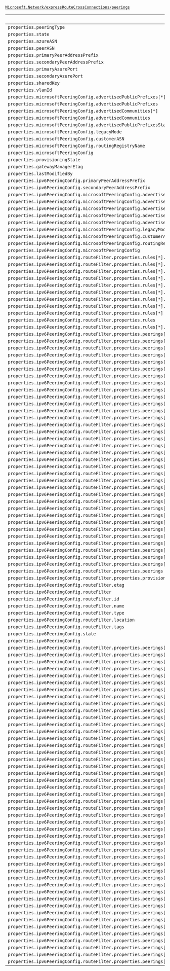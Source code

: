 [`Microsoft.Network/expressRouteCrossConnections/peerings`](https://docs.microsoft.com/en-us/azure/templates/microsoft.network/expressroutecrossconnections/peerings)

| Default Path | Alias |
|---|---|
| `properties.peeringType` | `Microsoft.Network/expressRouteCrossConnections/peerings/peeringType` |
| `properties.state` | `Microsoft.Network/expressRouteCrossConnections/peerings/state` |
| `properties.azureASN` | `Microsoft.Network/expressRouteCrossConnections/peerings/azureASN` |
| `properties.peerASN` | `Microsoft.Network/expressRouteCrossConnections/peerings/peerASN` |
| `properties.primaryPeerAddressPrefix` | `Microsoft.Network/expressRouteCrossConnections/peerings/primaryPeerAddressPrefix` |
| `properties.secondaryPeerAddressPrefix` | `Microsoft.Network/expressRouteCrossConnections/peerings/secondaryPeerAddressPrefix` |
| `properties.primaryAzurePort` | `Microsoft.Network/expressRouteCrossConnections/peerings/primaryAzurePort` |
| `properties.secondaryAzurePort` | `Microsoft.Network/expressRouteCrossConnections/peerings/secondaryAzurePort` |
| `properties.sharedKey` | `Microsoft.Network/expressRouteCrossConnections/peerings/sharedKey` |
| `properties.vlanId` | `Microsoft.Network/expressRouteCrossConnections/peerings/vlanId` |
| `properties.microsoftPeeringConfig.advertisedPublicPrefixes[*]` | `Microsoft.Network/expressRouteCrossConnections/peerings/microsoftPeeringConfig.advertisedPublicPrefixes[*]` |
| `properties.microsoftPeeringConfig.advertisedPublicPrefixes` | `Microsoft.Network/expressRouteCrossConnections/peerings/microsoftPeeringConfig.advertisedPublicPrefixes` |
| `properties.microsoftPeeringConfig.advertisedCommunities[*]` | `Microsoft.Network/expressRouteCrossConnections/peerings/microsoftPeeringConfig.advertisedCommunities[*]` |
| `properties.microsoftPeeringConfig.advertisedCommunities` | `Microsoft.Network/expressRouteCrossConnections/peerings/microsoftPeeringConfig.advertisedCommunities` |
| `properties.microsoftPeeringConfig.advertisedPublicPrefixesState` | `Microsoft.Network/expressRouteCrossConnections/peerings/microsoftPeeringConfig.advertisedPublicPrefixesState` |
| `properties.microsoftPeeringConfig.legacyMode` | `Microsoft.Network/expressRouteCrossConnections/peerings/microsoftPeeringConfig.legacyMode` |
| `properties.microsoftPeeringConfig.customerASN` | `Microsoft.Network/expressRouteCrossConnections/peerings/microsoftPeeringConfig.customerASN` |
| `properties.microsoftPeeringConfig.routingRegistryName` | `Microsoft.Network/expressRouteCrossConnections/peerings/microsoftPeeringConfig.routingRegistryName` |
| `properties.microsoftPeeringConfig` | `Microsoft.Network/expressRouteCrossConnections/peerings/microsoftPeeringConfig` |
| `properties.provisioningState` | `Microsoft.Network/expressRouteCrossConnections/peerings/provisioningState` |
| `properties.gatewayManagerEtag` | `Microsoft.Network/expressRouteCrossConnections/peerings/gatewayManagerEtag` |
| `properties.lastModifiedBy` | `Microsoft.Network/expressRouteCrossConnections/peerings/lastModifiedBy` |
| `properties.ipv6PeeringConfig.primaryPeerAddressPrefix` | `Microsoft.Network/expressRouteCrossConnections/peerings/ipv6PeeringConfig.primaryPeerAddressPrefix` |
| `properties.ipv6PeeringConfig.secondaryPeerAddressPrefix` | `Microsoft.Network/expressRouteCrossConnections/peerings/ipv6PeeringConfig.secondaryPeerAddressPrefix` |
| `properties.ipv6PeeringConfig.microsoftPeeringConfig.advertisedPublicPrefixes[*]` | `Microsoft.Network/expressRouteCrossConnections/peerings/ipv6PeeringConfig.microsoftPeeringConfig.advertisedPublicPrefixes[*]` |
| `properties.ipv6PeeringConfig.microsoftPeeringConfig.advertisedPublicPrefixes` | `Microsoft.Network/expressRouteCrossConnections/peerings/ipv6PeeringConfig.microsoftPeeringConfig.advertisedPublicPrefixes` |
| `properties.ipv6PeeringConfig.microsoftPeeringConfig.advertisedCommunities[*]` | `Microsoft.Network/expressRouteCrossConnections/peerings/ipv6PeeringConfig.microsoftPeeringConfig.advertisedCommunities[*]` |
| `properties.ipv6PeeringConfig.microsoftPeeringConfig.advertisedCommunities` | `Microsoft.Network/expressRouteCrossConnections/peerings/ipv6PeeringConfig.microsoftPeeringConfig.advertisedCommunities` |
| `properties.ipv6PeeringConfig.microsoftPeeringConfig.advertisedPublicPrefixesState` | `Microsoft.Network/expressRouteCrossConnections/peerings/ipv6PeeringConfig.microsoftPeeringConfig.advertisedPublicPrefixesState` |
| `properties.ipv6PeeringConfig.microsoftPeeringConfig.legacyMode` | `Microsoft.Network/expressRouteCrossConnections/peerings/ipv6PeeringConfig.microsoftPeeringConfig.legacyMode` |
| `properties.ipv6PeeringConfig.microsoftPeeringConfig.customerASN` | `Microsoft.Network/expressRouteCrossConnections/peerings/ipv6PeeringConfig.microsoftPeeringConfig.customerASN` |
| `properties.ipv6PeeringConfig.microsoftPeeringConfig.routingRegistryName` | `Microsoft.Network/expressRouteCrossConnections/peerings/ipv6PeeringConfig.microsoftPeeringConfig.routingRegistryName` |
| `properties.ipv6PeeringConfig.microsoftPeeringConfig` | `Microsoft.Network/expressRouteCrossConnections/peerings/ipv6PeeringConfig.microsoftPeeringConfig` |
| `properties.ipv6PeeringConfig.routeFilter.properties.rules[*].properties.access` | `Microsoft.Network/expressRouteCrossConnections/peerings/ipv6PeeringConfig.routeFilter.rules[*].access` |
| `properties.ipv6PeeringConfig.routeFilter.properties.rules[*].properties.routeFilterRuleType` | `Microsoft.Network/expressRouteCrossConnections/peerings/ipv6PeeringConfig.routeFilter.rules[*].routeFilterRuleType` |
| `properties.ipv6PeeringConfig.routeFilter.properties.rules[*].properties.communities[*]` | `Microsoft.Network/expressRouteCrossConnections/peerings/ipv6PeeringConfig.routeFilter.rules[*].communities[*]` |
| `properties.ipv6PeeringConfig.routeFilter.properties.rules[*].properties.communities` | `Microsoft.Network/expressRouteCrossConnections/peerings/ipv6PeeringConfig.routeFilter.rules[*].communities` |
| `properties.ipv6PeeringConfig.routeFilter.properties.rules[*].properties.provisioningState` | `Microsoft.Network/expressRouteCrossConnections/peerings/ipv6PeeringConfig.routeFilter.rules[*].provisioningState` |
| `properties.ipv6PeeringConfig.routeFilter.properties.rules[*].name` | `Microsoft.Network/expressRouteCrossConnections/peerings/ipv6PeeringConfig.routeFilter.rules[*].name` |
| `properties.ipv6PeeringConfig.routeFilter.properties.rules[*].location` | `Microsoft.Network/expressRouteCrossConnections/peerings/ipv6PeeringConfig.routeFilter.rules[*].location` |
| `properties.ipv6PeeringConfig.routeFilter.properties.rules[*].etag` | `Microsoft.Network/expressRouteCrossConnections/peerings/ipv6PeeringConfig.routeFilter.rules[*].etag` |
| `properties.ipv6PeeringConfig.routeFilter.properties.rules[*]` | `Microsoft.Network/expressRouteCrossConnections/peerings/ipv6PeeringConfig.routeFilter.rules[*]` |
| `properties.ipv6PeeringConfig.routeFilter.properties.rules` | `Microsoft.Network/expressRouteCrossConnections/peerings/ipv6PeeringConfig.routeFilter.rules` |
| `properties.ipv6PeeringConfig.routeFilter.properties.rules[*].id` | `Microsoft.Network/expressRouteCrossConnections/peerings/ipv6PeeringConfig.routeFilter.rules[*].id` |
| `properties.ipv6PeeringConfig.routeFilter.properties.peerings[*].properties.peeringType` | `Microsoft.Network/expressRouteCrossConnections/peerings/ipv6PeeringConfig.routeFilter.peerings[*].peeringType` |
| `properties.ipv6PeeringConfig.routeFilter.properties.peerings[*].properties.state` | `Microsoft.Network/expressRouteCrossConnections/peerings/ipv6PeeringConfig.routeFilter.peerings[*].state` |
| `properties.ipv6PeeringConfig.routeFilter.properties.peerings[*].properties.azureASN` | `Microsoft.Network/expressRouteCrossConnections/peerings/ipv6PeeringConfig.routeFilter.peerings[*].azureASN` |
| `properties.ipv6PeeringConfig.routeFilter.properties.peerings[*].properties.peerASN` | `Microsoft.Network/expressRouteCrossConnections/peerings/ipv6PeeringConfig.routeFilter.peerings[*].peerASN` |
| `properties.ipv6PeeringConfig.routeFilter.properties.peerings[*].properties.primaryPeerAddressPrefix` | `Microsoft.Network/expressRouteCrossConnections/peerings/ipv6PeeringConfig.routeFilter.peerings[*].primaryPeerAddressPrefix` |
| `properties.ipv6PeeringConfig.routeFilter.properties.peerings[*].properties.secondaryPeerAddressPrefix` | `Microsoft.Network/expressRouteCrossConnections/peerings/ipv6PeeringConfig.routeFilter.peerings[*].secondaryPeerAddressPrefix` |
| `properties.ipv6PeeringConfig.routeFilter.properties.peerings[*].properties.primaryAzurePort` | `Microsoft.Network/expressRouteCrossConnections/peerings/ipv6PeeringConfig.routeFilter.peerings[*].primaryAzurePort` |
| `properties.ipv6PeeringConfig.routeFilter.properties.peerings[*].properties.secondaryAzurePort` | `Microsoft.Network/expressRouteCrossConnections/peerings/ipv6PeeringConfig.routeFilter.peerings[*].secondaryAzurePort` |
| `properties.ipv6PeeringConfig.routeFilter.properties.peerings[*].properties.sharedKey` | `Microsoft.Network/expressRouteCrossConnections/peerings/ipv6PeeringConfig.routeFilter.peerings[*].sharedKey` |
| `properties.ipv6PeeringConfig.routeFilter.properties.peerings[*].properties.vlanId` | `Microsoft.Network/expressRouteCrossConnections/peerings/ipv6PeeringConfig.routeFilter.peerings[*].vlanId` |
| `properties.ipv6PeeringConfig.routeFilter.properties.peerings[*].properties.microsoftPeeringConfig` | `Microsoft.Network/expressRouteCrossConnections/peerings/ipv6PeeringConfig.routeFilter.peerings[*].microsoftPeeringConfig` |
| `properties.ipv6PeeringConfig.routeFilter.properties.peerings[*].properties.stats.primarybytesIn` | `Microsoft.Network/expressRouteCrossConnections/peerings/ipv6PeeringConfig.routeFilter.peerings[*].stats.primarybytesIn` |
| `properties.ipv6PeeringConfig.routeFilter.properties.peerings[*].properties.stats.primarybytesOut` | `Microsoft.Network/expressRouteCrossConnections/peerings/ipv6PeeringConfig.routeFilter.peerings[*].stats.primarybytesOut` |
| `properties.ipv6PeeringConfig.routeFilter.properties.peerings[*].properties.stats.secondarybytesIn` | `Microsoft.Network/expressRouteCrossConnections/peerings/ipv6PeeringConfig.routeFilter.peerings[*].stats.secondarybytesIn` |
| `properties.ipv6PeeringConfig.routeFilter.properties.peerings[*].properties.stats.secondarybytesOut` | `Microsoft.Network/expressRouteCrossConnections/peerings/ipv6PeeringConfig.routeFilter.peerings[*].stats.secondarybytesOut` |
| `properties.ipv6PeeringConfig.routeFilter.properties.peerings[*].properties.stats` | `Microsoft.Network/expressRouteCrossConnections/peerings/ipv6PeeringConfig.routeFilter.peerings[*].stats` |
| `properties.ipv6PeeringConfig.routeFilter.properties.peerings[*].properties.provisioningState` | `Microsoft.Network/expressRouteCrossConnections/peerings/ipv6PeeringConfig.routeFilter.peerings[*].provisioningState` |
| `properties.ipv6PeeringConfig.routeFilter.properties.peerings[*].properties.gatewayManagerEtag` | `Microsoft.Network/expressRouteCrossConnections/peerings/ipv6PeeringConfig.routeFilter.peerings[*].gatewayManagerEtag` |
| `properties.ipv6PeeringConfig.routeFilter.properties.peerings[*].properties.lastModifiedBy` | `Microsoft.Network/expressRouteCrossConnections/peerings/ipv6PeeringConfig.routeFilter.peerings[*].lastModifiedBy` |
| `properties.ipv6PeeringConfig.routeFilter.properties.peerings[*].properties.connections[*].properties.expressRouteCircuitPeering.id` | `Microsoft.Network/expressRouteCrossConnections/peerings/ipv6PeeringConfig.routeFilter.peerings[*].connections[*].expressRouteCircuitPeering.id` |
| `properties.ipv6PeeringConfig.routeFilter.properties.peerings[*].properties.connections[*].properties.expressRouteCircuitPeering` | `Microsoft.Network/expressRouteCrossConnections/peerings/ipv6PeeringConfig.routeFilter.peerings[*].connections[*].expressRouteCircuitPeering` |
| `properties.ipv6PeeringConfig.routeFilter.properties.peerings[*].properties.connections[*].properties.peerExpressRouteCircuitPeering.id` | `Microsoft.Network/expressRouteCrossConnections/peerings/ipv6PeeringConfig.routeFilter.peerings[*].connections[*].peerExpressRouteCircuitPeering.id` |
| `properties.ipv6PeeringConfig.routeFilter.properties.peerings[*].properties.connections[*].properties.peerExpressRouteCircuitPeering` | `Microsoft.Network/expressRouteCrossConnections/peerings/ipv6PeeringConfig.routeFilter.peerings[*].connections[*].peerExpressRouteCircuitPeering` |
| `properties.ipv6PeeringConfig.routeFilter.properties.peerings[*].properties.connections[*].properties.addressPrefix` | `Microsoft.Network/expressRouteCrossConnections/peerings/ipv6PeeringConfig.routeFilter.peerings[*].connections[*].addressPrefix` |
| `properties.ipv6PeeringConfig.routeFilter.properties.peerings[*].properties.connections[*].properties.authorizationKey` | `Microsoft.Network/expressRouteCrossConnections/peerings/ipv6PeeringConfig.routeFilter.peerings[*].connections[*].authorizationKey` |
| `properties.ipv6PeeringConfig.routeFilter.properties.peerings[*].properties.connections[*].properties.circuitConnectionStatus` | `Microsoft.Network/expressRouteCrossConnections/peerings/ipv6PeeringConfig.routeFilter.peerings[*].connections[*].circuitConnectionStatus` |
| `properties.ipv6PeeringConfig.routeFilter.properties.peerings[*].properties.connections[*].properties.provisioningState` | `Microsoft.Network/expressRouteCrossConnections/peerings/ipv6PeeringConfig.routeFilter.peerings[*].connections[*].provisioningState` |
| `properties.ipv6PeeringConfig.routeFilter.properties.peerings[*].properties.connections[*].name` | `Microsoft.Network/expressRouteCrossConnections/peerings/ipv6PeeringConfig.routeFilter.peerings[*].connections[*].name` |
| `properties.ipv6PeeringConfig.routeFilter.properties.peerings[*].properties.connections[*].etag` | `Microsoft.Network/expressRouteCrossConnections/peerings/ipv6PeeringConfig.routeFilter.peerings[*].connections[*].etag` |
| `properties.ipv6PeeringConfig.routeFilter.properties.peerings[*].properties.connections[*]` | `Microsoft.Network/expressRouteCrossConnections/peerings/ipv6PeeringConfig.routeFilter.peerings[*].connections[*]` |
| `properties.ipv6PeeringConfig.routeFilter.properties.peerings[*].properties.connections` | `Microsoft.Network/expressRouteCrossConnections/peerings/ipv6PeeringConfig.routeFilter.peerings[*].connections` |
| `properties.ipv6PeeringConfig.routeFilter.properties.peerings[*].name` | `Microsoft.Network/expressRouteCrossConnections/peerings/ipv6PeeringConfig.routeFilter.peerings[*].name` |
| `properties.ipv6PeeringConfig.routeFilter.properties.peerings[*].etag` | `Microsoft.Network/expressRouteCrossConnections/peerings/ipv6PeeringConfig.routeFilter.peerings[*].etag` |
| `properties.ipv6PeeringConfig.routeFilter.properties.peerings[*]` | `Microsoft.Network/expressRouteCrossConnections/peerings/ipv6PeeringConfig.routeFilter.peerings[*]` |
| `properties.ipv6PeeringConfig.routeFilter.properties.peerings` | `Microsoft.Network/expressRouteCrossConnections/peerings/ipv6PeeringConfig.routeFilter.peerings` |
| `properties.ipv6PeeringConfig.routeFilter.properties.provisioningState` | `Microsoft.Network/expressRouteCrossConnections/peerings/ipv6PeeringConfig.routeFilter.provisioningState` |
| `properties.ipv6PeeringConfig.routeFilter.etag` | `Microsoft.Network/expressRouteCrossConnections/peerings/ipv6PeeringConfig.routeFilter.etag` |
| `properties.ipv6PeeringConfig.routeFilter` | `Microsoft.Network/expressRouteCrossConnections/peerings/ipv6PeeringConfig.routeFilter` |
| `properties.ipv6PeeringConfig.routeFilter.id` | `Microsoft.Network/expressRouteCrossConnections/peerings/ipv6PeeringConfig.routeFilter.id` |
| `properties.ipv6PeeringConfig.routeFilter.name` | `Microsoft.Network/expressRouteCrossConnections/peerings/ipv6PeeringConfig.routeFilter.name` |
| `properties.ipv6PeeringConfig.routeFilter.type` | `Microsoft.Network/expressRouteCrossConnections/peerings/ipv6PeeringConfig.routeFilter.type` |
| `properties.ipv6PeeringConfig.routeFilter.location` | `Microsoft.Network/expressRouteCrossConnections/peerings/ipv6PeeringConfig.routeFilter.location` |
| `properties.ipv6PeeringConfig.routeFilter.tags` | `Microsoft.Network/expressRouteCrossConnections/peerings/ipv6PeeringConfig.routeFilter.tags` |
| `properties.ipv6PeeringConfig.state` | `Microsoft.Network/expressRouteCrossConnections/peerings/ipv6PeeringConfig.state` |
| `properties.ipv6PeeringConfig` | `Microsoft.Network/expressRouteCrossConnections/peerings/ipv6PeeringConfig` |
| `properties.ipv6PeeringConfig.routeFilter.properties.peerings[*].properties.expressRouteConnection.id` | `Microsoft.Network/expressRouteCrossConnections/peerings/ipv6PeeringConfig.routeFilter.peerings[*].expressRouteConnection.id` |
| `properties.ipv6PeeringConfig.routeFilter.properties.peerings[*].properties.expressRouteConnection` | `Microsoft.Network/expressRouteCrossConnections/peerings/ipv6PeeringConfig.routeFilter.peerings[*].expressRouteConnection` |
| `properties.ipv6PeeringConfig.routeFilter.properties.peerings[*].properties.peeredConnections[*].properties.expressRouteCircuitPeering` | `Microsoft.Network/expressRouteCrossConnections/peerings/ipv6PeeringConfig.routeFilter.peerings[*].peeredConnections[*].expressRouteCircuitPeering` |
| `properties.ipv6PeeringConfig.routeFilter.properties.peerings[*].properties.peeredConnections[*].properties.peerExpressRouteCircuitPeering` | `Microsoft.Network/expressRouteCrossConnections/peerings/ipv6PeeringConfig.routeFilter.peerings[*].peeredConnections[*].peerExpressRouteCircuitPeering` |
| `properties.ipv6PeeringConfig.routeFilter.properties.peerings[*].properties.peeredConnections[*].properties.addressPrefix` | `Microsoft.Network/expressRouteCrossConnections/peerings/ipv6PeeringConfig.routeFilter.peerings[*].peeredConnections[*].addressPrefix` |
| `properties.ipv6PeeringConfig.routeFilter.properties.peerings[*].properties.peeredConnections[*].properties.circuitConnectionStatus` | `Microsoft.Network/expressRouteCrossConnections/peerings/ipv6PeeringConfig.routeFilter.peerings[*].peeredConnections[*].circuitConnectionStatus` |
| `properties.ipv6PeeringConfig.routeFilter.properties.peerings[*].properties.peeredConnections[*].properties.connectionName` | `Microsoft.Network/expressRouteCrossConnections/peerings/ipv6PeeringConfig.routeFilter.peerings[*].peeredConnections[*].connectionName` |
| `properties.ipv6PeeringConfig.routeFilter.properties.peerings[*].properties.peeredConnections[*].properties.authResourceGuid` | `Microsoft.Network/expressRouteCrossConnections/peerings/ipv6PeeringConfig.routeFilter.peerings[*].peeredConnections[*].authResourceGuid` |
| `properties.ipv6PeeringConfig.routeFilter.properties.peerings[*].properties.peeredConnections[*].properties.provisioningState` | `Microsoft.Network/expressRouteCrossConnections/peerings/ipv6PeeringConfig.routeFilter.peerings[*].peeredConnections[*].provisioningState` |
| `properties.ipv6PeeringConfig.routeFilter.properties.peerings[*].properties.peeredConnections[*].name` | `Microsoft.Network/expressRouteCrossConnections/peerings/ipv6PeeringConfig.routeFilter.peerings[*].peeredConnections[*].name` |
| `properties.ipv6PeeringConfig.routeFilter.properties.peerings[*].properties.peeredConnections[*].etag` | `Microsoft.Network/expressRouteCrossConnections/peerings/ipv6PeeringConfig.routeFilter.peerings[*].peeredConnections[*].etag` |
| `properties.ipv6PeeringConfig.routeFilter.properties.peerings[*].properties.peeredConnections[*]` | `Microsoft.Network/expressRouteCrossConnections/peerings/ipv6PeeringConfig.routeFilter.peerings[*].peeredConnections[*]` |
| `properties.ipv6PeeringConfig.routeFilter.properties.peerings[*].properties.peeredConnections` | `Microsoft.Network/expressRouteCrossConnections/peerings/ipv6PeeringConfig.routeFilter.peerings[*].peeredConnections` |
| `properties.ipv6PeeringConfig.routeFilter.properties.peerings[*].properties.microsoftPeeringConfig.advertisedPublicPrefixes[*]` | `Microsoft.Network/expressRouteCrossConnections/peerings/ipv6PeeringConfig.routeFilter.peerings[*].microsoftPeeringConfig.advertisedPublicPrefixes[*]` |
| `properties.ipv6PeeringConfig.routeFilter.properties.peerings[*].properties.microsoftPeeringConfig.advertisedPublicPrefixes` | `Microsoft.Network/expressRouteCrossConnections/peerings/ipv6PeeringConfig.routeFilter.peerings[*].microsoftPeeringConfig.advertisedPublicPrefixes` |
| `properties.ipv6PeeringConfig.routeFilter.properties.peerings[*].properties.microsoftPeeringConfig.advertisedCommunities[*]` | `Microsoft.Network/expressRouteCrossConnections/peerings/ipv6PeeringConfig.routeFilter.peerings[*].microsoftPeeringConfig.advertisedCommunities[*]` |
| `properties.ipv6PeeringConfig.routeFilter.properties.peerings[*].properties.microsoftPeeringConfig.advertisedCommunities` | `Microsoft.Network/expressRouteCrossConnections/peerings/ipv6PeeringConfig.routeFilter.peerings[*].microsoftPeeringConfig.advertisedCommunities` |
| `properties.ipv6PeeringConfig.routeFilter.properties.peerings[*].properties.microsoftPeeringConfig.advertisedPublicPrefixesState` | `Microsoft.Network/expressRouteCrossConnections/peerings/ipv6PeeringConfig.routeFilter.peerings[*].microsoftPeeringConfig.advertisedPublicPrefixesState` |
| `properties.ipv6PeeringConfig.routeFilter.properties.peerings[*].properties.microsoftPeeringConfig.legacyMode` | `Microsoft.Network/expressRouteCrossConnections/peerings/ipv6PeeringConfig.routeFilter.peerings[*].microsoftPeeringConfig.legacyMode` |
| `properties.ipv6PeeringConfig.routeFilter.properties.peerings[*].properties.microsoftPeeringConfig.customerASN` | `Microsoft.Network/expressRouteCrossConnections/peerings/ipv6PeeringConfig.routeFilter.peerings[*].microsoftPeeringConfig.customerASN` |
| `properties.ipv6PeeringConfig.routeFilter.properties.peerings[*].properties.microsoftPeeringConfig.routingRegistryName` | `Microsoft.Network/expressRouteCrossConnections/peerings/ipv6PeeringConfig.routeFilter.peerings[*].microsoftPeeringConfig.routingRegistryName` |
| `properties.ipv6PeeringConfig.routeFilter.properties.peerings[*].properties.connections[*].id` | `Microsoft.Network/expressRouteCrossConnections/peerings/ipv6PeeringConfig.routeFilter.peerings[*].connections[*].id` |
| `properties.ipv6PeeringConfig.routeFilter.properties.peerings[*].id` | `Microsoft.Network/expressRouteCrossConnections/peerings/ipv6PeeringConfig.routeFilter.peerings[*].id` |
| `properties.ipv6PeeringConfig.routeFilter.properties.peerings[*].properties.peeredConnections[*].properties.expressRouteCircuitPeering.id` | `Microsoft.Network/expressRouteCrossConnections/peerings/ipv6PeeringConfig.routeFilter.peerings[*].peeredConnections[*].expressRouteCircuitPeering.id` |
| `properties.ipv6PeeringConfig.routeFilter.properties.peerings[*].properties.peeredConnections[*].properties.peerExpressRouteCircuitPeering.id` | `Microsoft.Network/expressRouteCrossConnections/peerings/ipv6PeeringConfig.routeFilter.peerings[*].peeredConnections[*].peerExpressRouteCircuitPeering.id` |
| `properties.ipv6PeeringConfig.routeFilter.properties.peerings[*].properties.peeredConnections[*].id` | `Microsoft.Network/expressRouteCrossConnections/peerings/ipv6PeeringConfig.routeFilter.peerings[*].peeredConnections[*].id` |
| `properties.ipv6PeeringConfig.routeFilter.properties.peerings[*].properties.routeFilter` | `Microsoft.Network/expressRouteCrossConnections/peerings/ipv6PeeringConfig.routeFilter.peerings[*].routeFilter` |
| `properties.ipv6PeeringConfig.routeFilter.properties.peerings[*].properties.routeFilter.id` | `Microsoft.Network/expressRouteCrossConnections/peerings/ipv6PeeringConfig.routeFilter.peerings[*].routeFilter.id` |
| `properties.ipv6PeeringConfig.routeFilter.properties.peerings[*].properties.routeFilter.name` | `Microsoft.Network/expressRouteCrossConnections/peerings/ipv6PeeringConfig.routeFilter.peerings[*].routeFilter.name` |
| `properties.ipv6PeeringConfig.routeFilter.properties.peerings[*].properties.routeFilter.type` | `Microsoft.Network/expressRouteCrossConnections/peerings/ipv6PeeringConfig.routeFilter.peerings[*].routeFilter.type` |
| `properties.ipv6PeeringConfig.routeFilter.properties.peerings[*].properties.routeFilter.location` | `Microsoft.Network/expressRouteCrossConnections/peerings/ipv6PeeringConfig.routeFilter.peerings[*].routeFilter.location` |
| `properties.ipv6PeeringConfig.routeFilter.properties.peerings[*].properties.routeFilter.tags` | `Microsoft.Network/expressRouteCrossConnections/peerings/ipv6PeeringConfig.routeFilter.peerings[*].routeFilter.tags` |
| `properties.ipv6PeeringConfig.routeFilter.properties.peerings[*].properties.routeFilter.etag` | `Microsoft.Network/expressRouteCrossConnections/peerings/ipv6PeeringConfig.routeFilter.peerings[*].routeFilter.etag` |
| `properties.ipv6PeeringConfig.routeFilter.properties.peerings[*].properties.ipv6PeeringConfig` | `Microsoft.Network/expressRouteCrossConnections/peerings/ipv6PeeringConfig.routeFilter.peerings[*].ipv6PeeringConfig` |
| `properties.ipv6PeeringConfig.routeFilter.properties.peerings[*].properties.ipv6PeeringConfig.primaryPeerAddressPrefix` | `Microsoft.Network/expressRouteCrossConnections/peerings/ipv6PeeringConfig.routeFilter.peerings[*].ipv6PeeringConfig.primaryPeerAddressPrefix` |
| `properties.ipv6PeeringConfig.routeFilter.properties.peerings[*].properties.ipv6PeeringConfig.secondaryPeerAddressPrefix` | `Microsoft.Network/expressRouteCrossConnections/peerings/ipv6PeeringConfig.routeFilter.peerings[*].ipv6PeeringConfig.secondaryPeerAddressPrefix` |
| `properties.ipv6PeeringConfig.routeFilter.properties.peerings[*].properties.ipv6PeeringConfig.microsoftPeeringConfig` | `Microsoft.Network/expressRouteCrossConnections/peerings/ipv6PeeringConfig.routeFilter.peerings[*].ipv6PeeringConfig.microsoftPeeringConfig` |
| `properties.ipv6PeeringConfig.routeFilter.properties.peerings[*].properties.ipv6PeeringConfig.microsoftPeeringConfig.advertisedPublicPrefixes` | `Microsoft.Network/expressRouteCrossConnections/peerings/ipv6PeeringConfig.routeFilter.peerings[*].ipv6PeeringConfig.microsoftPeeringConfig.advertisedPublicPrefixes` |
| `properties.ipv6PeeringConfig.routeFilter.properties.peerings[*].properties.ipv6PeeringConfig.microsoftPeeringConfig.advertisedPublicPrefixes[*]` | `Microsoft.Network/expressRouteCrossConnections/peerings/ipv6PeeringConfig.routeFilter.peerings[*].ipv6PeeringConfig.microsoftPeeringConfig.advertisedPublicPrefixes[*]` |
| `properties.ipv6PeeringConfig.routeFilter.properties.peerings[*].properties.ipv6PeeringConfig.microsoftPeeringConfig.advertisedCommunities` | `Microsoft.Network/expressRouteCrossConnections/peerings/ipv6PeeringConfig.routeFilter.peerings[*].ipv6PeeringConfig.microsoftPeeringConfig.advertisedCommunities` |
| `properties.ipv6PeeringConfig.routeFilter.properties.peerings[*].properties.ipv6PeeringConfig.microsoftPeeringConfig.advertisedCommunities[*]` | `Microsoft.Network/expressRouteCrossConnections/peerings/ipv6PeeringConfig.routeFilter.peerings[*].ipv6PeeringConfig.microsoftPeeringConfig.advertisedCommunities[*]` |
| `properties.ipv6PeeringConfig.routeFilter.properties.peerings[*].properties.ipv6PeeringConfig.microsoftPeeringConfig.advertisedPublicPrefixesState` | `Microsoft.Network/expressRouteCrossConnections/peerings/ipv6PeeringConfig.routeFilter.peerings[*].ipv6PeeringConfig.microsoftPeeringConfig.advertisedPublicPrefixesState` |
| `properties.ipv6PeeringConfig.routeFilter.properties.peerings[*].properties.ipv6PeeringConfig.microsoftPeeringConfig.legacyMode` | `Microsoft.Network/expressRouteCrossConnections/peerings/ipv6PeeringConfig.routeFilter.peerings[*].ipv6PeeringConfig.microsoftPeeringConfig.legacyMode` |
| `properties.ipv6PeeringConfig.routeFilter.properties.peerings[*].properties.ipv6PeeringConfig.microsoftPeeringConfig.customerASN` | `Microsoft.Network/expressRouteCrossConnections/peerings/ipv6PeeringConfig.routeFilter.peerings[*].ipv6PeeringConfig.microsoftPeeringConfig.customerASN` |
| `properties.ipv6PeeringConfig.routeFilter.properties.peerings[*].properties.ipv6PeeringConfig.microsoftPeeringConfig.routingRegistryName` | `Microsoft.Network/expressRouteCrossConnections/peerings/ipv6PeeringConfig.routeFilter.peerings[*].ipv6PeeringConfig.microsoftPeeringConfig.routingRegistryName` |
| `properties.ipv6PeeringConfig.routeFilter.properties.peerings[*].properties.ipv6PeeringConfig.state` | `Microsoft.Network/expressRouteCrossConnections/peerings/ipv6PeeringConfig.routeFilter.peerings[*].ipv6PeeringConfig.state` |

